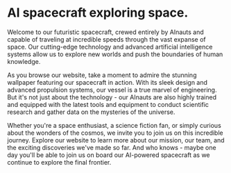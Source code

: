 <!--
Write me markdown content of website with wallpaper:

"A futuristic spacecraft crewed entirely by AInauts, hurtling through space at incredible speeds."

The header of the page should not be copy of the text but rather a real content of the website which is using this wallpaper.
-->

<!--font:Poppins-->

# AI spacecraft exploring space.

Welcome to our futuristic spacecraft, crewed entirely by AInauts and capable of traveling at incredible speeds through the vast expanse of space. Our cutting-edge technology and advanced artificial intelligence systems allow us to explore new worlds and push the boundaries of human knowledge.

As you browse our website, take a moment to admire the stunning wallpaper featuring our spacecraft in action. With its sleek design and advanced propulsion systems, our vessel is a true marvel of engineering. But it's not just about the technology - our AInauts are also highly trained and equipped with the latest tools and equipment to conduct scientific research and gather data on the mysteries of the universe.

Whether you're a space enthusiast, a science fiction fan, or simply curious about the wonders of the cosmos, we invite you to join us on this incredible journey. Explore our website to learn more about our mission, our team, and the exciting discoveries we've made so far. And who knows - maybe one day you'll be able to join us on board our AI-powered spacecraft as we continue to explore the final frontier.
